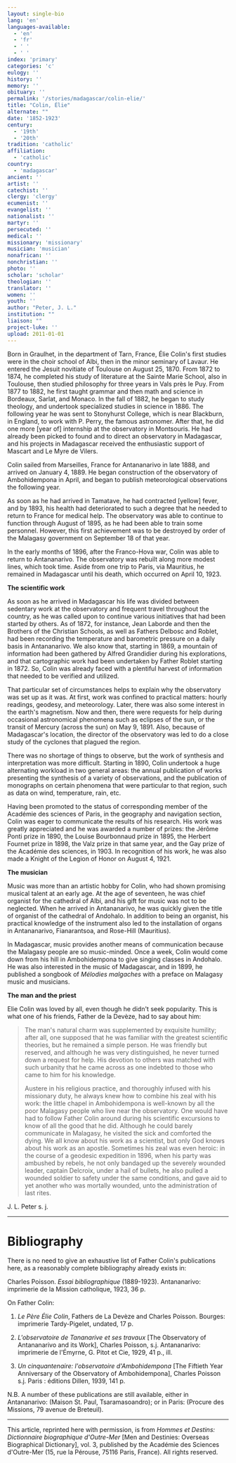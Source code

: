 ```yaml
---
layout: single-bio
lang: 'en'
languages-available:
  - 'en'
  - 'fr'
  - ' '
  - ' '
index: 'primary'
categories: 'c'
eulogy: ''
history: ''
memory: ''
obituary: ''
permalink: '/stories/madagascar/colin-elie/'
title: "Colin, Élie"
alternate: ""
date: '1852-1923'
century:
  - '19th'
  - '20th'
tradition: 'catholic'
affiliation:
  - 'catholic'
country:
  - 'madagascar'
ancient: ''
artist: ''
catechist: ''
clergy: 'clergy'
ecumenist: ''
evangelist: ''
nationalist: ''
martyr: ''
persecuted: ''
medical: ''
missionary: 'missionary'
musician: 'musician'
nonafrican: ''
nonchristian: ''
photo: ''
scholar: 'scholar'
theologian: ''
translator: ''
women: ''
youth: ''
author: "Peter, J. L."
institution: ""
liaison: ""
project-luke: ''
upload: 2011-01-01
---
```




Born in Graulhet, in the department of Tarn, France, Élie Colin's first studies were in the choir school of Albi, then in the minor seminary of Lavaur. He entered the Jesuit novitiate of Toulouse on August 25, 1870. From 1872 to 1874, he completed his study of literature at the Sainte Marie School, also in Toulouse, then studied philosophy for three years in Vals près le Puy. From 1877 to 1882, he first taught grammar and then math and science in Bordeaux, Sarlat, and Monaco. In the fall of 1882, he began to study theology, and undertook specialized studies in science in 1886. The following year he was sent to Stonyhurst College, which is near Blackburn, in England, to work with P. Perry, the famous astronomer. After that, he did one more [year of] internship at the observatory in Montsouris. He had already been picked to found and to direct an observatory in Madagascar, and his projects in Madagascar received the enthusiastic support of Mascart and Le Myre de Vilers.

Colin sailed from Marseilles, France for Antananarivo in late 1888, and arrived on January 4, 1889. He began construction of the observatory of Ambohidempona in April, and began to publish meteorological observations the following year.

As soon as he had arrived in Tamatave, he had contracted [yellow] fever, and by 1893, his health had deteriorated to such a degree that he needed to return to France for medical help. The observatory was able to continue to function through August of 1895, as he had been able to train some personnel. However, this first achievement was to be destroyed by order of the Malagasy government on September 18 of that year.

In the early months of 1896, after the Franco-Hova war, Colin was able to return to Antananarivo. The observatory was rebuilt along more modest lines, which took time. Aside from one trip to Paris, via Mauritius, he remained in Madagascar until his death, which occurred on April 10, 1923.

**The scientific work**

As soon as he arrived in Madagascar his life was divided between sedentary work at the observatory and frequent travel throughout the country, as he was called upon to continue various initiatives that had been started by others. As of 1872, for instance, Jean Laborde and then the Brothers of the Christian Schools, as well as Fathers Delbosc and Roblet, had been recording the temperature and barometric pressure on a daily basis in Antananarivo. We also know that, starting in 1869, a mountain of information had been gathered by Alfred Grandidier during his explorations, and that cartographic work had been undertaken by Father Roblet starting in 1872. So, Colin was already faced with a plentiful harvest of information that needed to be verified and utilized.

That particular set of circumstances helps to explain why the observatory was set up as it was. At first, work was confined to practical matters: hourly readings, geodesy, and meteorology. Later, there was also some interest in the earth's magnetism. Now and then, there were requests for help during occasional astronomical phenomena such as eclipses of the sun, or the transit of Mercury (across the sun) on May 9, 1891. Also, because of Madagascar's location, the director of the observatory was led to do a close study of the cyclones that plagued the region.

There was no shortage of things to observe, but the work of synthesis and interpretation was more difficult. Starting in 1890, Colin undertook a huge alternating workload in two general areas: the annual publication of works presenting the synthesis of a variety of observations, and the publication of monographs on certain phenomena that were particular to that region, such as data on wind, temperature, rain, etc.

Having been promoted to the status of corresponding member of the Académie des sciences of Paris, in the geography and navigation section, Colin was eager to communicate the results of his research. His work was greatly appreciated and he was awarded a number of prizes: the Jérôme Ponti prize in 1890, the Louise Bourbonnaud prize in 1895, the Herbert Fournet prize in 1898, the Valz prize in that same year, and the Gay prize of the Académie des sciences, in 1903. In recognition of his work, he was also made a Knight of the Legion of Honor on August 4, 1921.

**The musician**

Music was more than an artistic hobby for Colin, who had shown promising musical talent at an early age. At the age of seventeen, he was chief organist for the cathedral of Albi, and his gift for music was not to be neglected. When he arrived in Antananarivo, he was quickly given the title of organist of the cathedral of Andohalo. In addition to being an organist, his practical knowledge of the instrument also led to the installation of organs in Antananarivo, Fianarantsoa, and Rose-Hill (Mauritius).

In Madagascar, music provides another means of communication because the Malagasy people are so music-minded. Once a week, Colin would come down from his hill in Ambohidempona to give singing classes in Andohalo. He was also interested in the music of Madagascar, and in 1899, he published a songbook of *Mélodies malgaches* with a preface on Malagasy music and musicians.

**The man and the priest**

Elie Colin was loved by all, even though he didn't seek popularity. This is what one of his friends, Father de la Devèze, had to say about him:

> The man's natural charm was supplemented by exquisite humility; after all, one supposed that he was familiar with the greatest scientific theories, but he remained a simple person. He was friendly but reserved, and although he was very distinguished, he never turned down a request for help. His devotion to others was matched with such urbanity that he came across as one indebted to those who came to him for his knowledge.
>
> Austere in his religious practice, and thoroughly infused with his missionary duty, he always knew how to combine his zeal with his work: the little chapel in Ambohidempona is well-known by all the poor Malagasy people who live near the observatory. One would have had to follow Father Colin around during his scientific excursions to know of all the good that he did. Although he could barely communicate in Malagasy, he visited the sick and comforted the dying. We all know about his work as a scientist, but only God knows about his work as an apostle. Sometimes his zeal was even heroic: in the course of a geodesic expedition in 1896, when his party was ambushed by rebels, he not only bandaged up the severely wounded leader, captain Delcroix, under a hail of bullets, he also pulled a wounded soldier to safety under the same conditions, and gave aid to yet another who was mortally wounded, unto the administration of last rites.

J. L. Peter s. j.

---

# Bibliography

There is no need to give an exhaustive list of Father Colin's publications here, as a reasonably complete bibliography already exists in:

Charles Poisson. *Essai bibliographique* (1889-1923). Antananarivo: imprimerie de la Mission catholique, 1923, 36 p.

On Father Colin:

1. *Le Père Élie Colin*, Fathers de La Devèze and Charles Poisson. Bourges: imprimerie Tardy-Pigelet, undated, 17 p.

2. *L'observatoire de Tananarive et ses travaux* [The Observatory of Antananarivo and its Work], Charles Poisson, s.j. Antananarivo: imprimerie de l'Émyrne, G. Pitot et Cie, 1929, 41 p., ill.

3. *Un cinquantenaire: l'observatoire d'Ambohidempona* [The Fiftieth Year Anniversary of the Observatory of Ambohidempona], Charles Poisson s.j. Paris : éditions Dillen, 1939, 141 p.

N.B. A number of these publications are still available, either in Antananarivo: (Maison St. Paul, Tsaramasoandro); or in Paris: (Procure des Missions, 79 avenue de Breteuil).

---

This article, reprinted here with permission, is from *Hommes et Destins: Dictionnaire biographique d'Outre-Mer* [Men and Destinies: Overseas Biographical Dictionary], vol. 3, published by the Académie des Sciences d'Outre-Mer (15, rue la Pérouse, 75116 Paris, France). All rights reserved.
